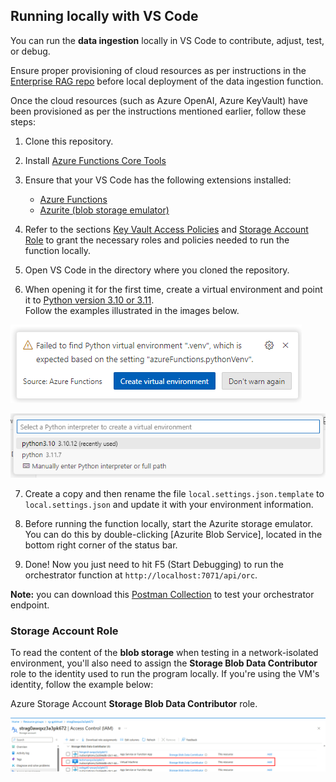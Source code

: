 ## Running locally with VS Code

You can run the **data ingestion** locally in VS Code to contribute, adjust, test, or debug.

Ensure proper provisioning of cloud resources as per instructions in the [Enterprise RAG repo](https://github.com/Azure/GPT-RAG?tab=readme-ov-file#getting-started) before local deployment of the data ingestion function.

Once the cloud resources (such as Azure OpenAI, Azure KeyVault) have been provisioned as per the instructions mentioned earlier, follow these steps:  
   
1. Clone this repository.  

2. Install [Azure Functions Core Tools](https://learn.microsoft.com/en-us/azure/azure-functions/functions-run-local?tabs=windows%2Cisolated-process%2Cnode-v4%2Cpython-v2%2Chttp-trigger%2Ccontainer-apps&pivots=programming-language-python#install-the-azure-functions-core-tools)

3. Ensure that your VS Code has the following extensions installed:  
  
   - [Azure Functions](https://marketplace.visualstudio.com/items?itemName=ms-azuretools.vscode-azurefunctions)  
   - [Azurite (blob storage emulator)](https://marketplace.visualstudio.com/items?itemName=Azurite.azurite)  
   
4. Refer to the sections [Key Vault Access Policies](#key-vault-access-policies) and [Storage Account Role](#storage-account-role) to grant the necessary roles and policies needed to run the function locally.  
   
5. Open VS Code in the directory where you cloned the repository.  
   
6. When opening it for the first time, create a virtual environment and point it to [Python version 3.10 or 3.11](https://www.python.org/downloads/release/python-31011/). <BR>Follow the examples illustrated in the images below.  

![Creating Python Environment 01](../media/local_deployment_env01.png)

![Creating Python Environment 02](../media/local_deployment_env02.png)
   
7. Create a copy and then rename the file `local.settings.json.template` to `local.settings.json` and update it with your environment information.  
   
8. Before running the function locally, start the Azurite storage emulator. You can do this by double-clicking [Azurite Blob Service], located in the bottom right corner of the status bar.

9. Done! Now you just need to hit F5 (Start Debugging) to run the orchestrator function at  `http://localhost:7071/api/orc`.

**Note:** you can download this [Postman Collection](../tests/gpt-rag-ingestion.postman_collection.json) to test your orchestrator endpoint.

### Storage Account Role

To read the content of the **blob storage** when testing in a network-isolated environment, you'll also need to assign the **Storage Blob Data Contributor** role to the identity used to run the program locally. If you're using the VM's identity, follow the example below:

Azure Storage Account **Storage Blob Data Contributor** role.

![Storage Account](../media/local_deployment_storage.png)
